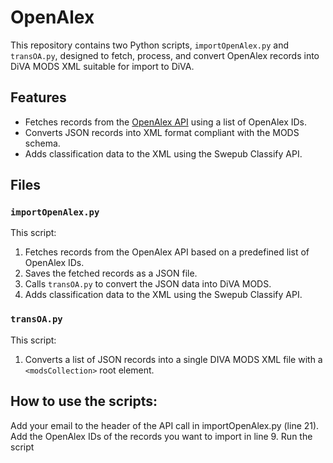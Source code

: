 # OpenAlex

This repository contains two Python scripts, `importOpenAlex.py` and `transOA.py`, designed to fetch, process, and convert OpenAlex records into DiVA MODS XML suitable for import to DiVA.

## Features

- Fetches records from the [OpenAlex API](https://openalex.org/) using a list of OpenAlex IDs.
- Converts JSON records into XML format compliant with the MODS schema.
- Adds classification data to the XML using the Swepub Classify API.

## Files

### `importOpenAlex.py`
This script:
1. Fetches records from the OpenAlex API based on a predefined list of OpenAlex IDs.
2. Saves the fetched records as a JSON file.
3. Calls `transOA.py` to convert the JSON data into DiVA MODS.
4. Adds classification data to the XML using the Swepub Classify API.

### `transOA.py`
This script:
1. Converts a list of JSON records into a single DIVA MODS XML file with a `<modsCollection>` root element.

## How to use the scripts:
Add your email to the header of the API call in importOpenAlex.py (line 21). Add the OpenAlex IDs of the records you want to import in line 9. Run the script
